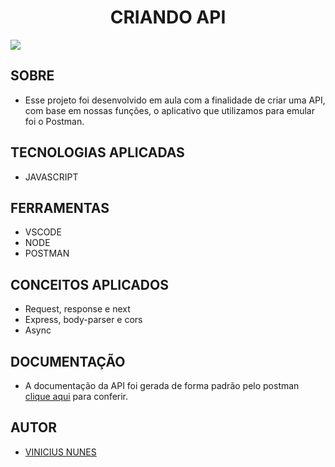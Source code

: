 <center>

# **CRIANDO API**

</center>

![](https://blog.postman.com/wp-content/uploads/2021/03/APIs-in-Postman-e1616786230943.png)

## **SOBRE**

- Esse projeto foi desenvolvido em aula com a finalidade de criar uma API, com base em nossas funções, o aplicativo que utilizamos para emular foi o Postman.

## **TECNOLOGIAS APLICADAS**

- JAVASCRIPT

## **FERRAMENTAS**

- VSCODE
- NODE
- POSTMAN

## **CONCEITOS APLICADOS**

- Request, response e next
- Express, body-parser e cors
- Async


## **DOCUMENTAÇÃO**

- A documentação da API foi gerada de forma padrão pelo postman [clique aqui](https://documenter.getpostman.com/view/23640177/2s93JzJzHw) para conferir.

## **AUTOR**

- [VINICIUS NUNES](https://github.com/VINICIUSNUNES137)
